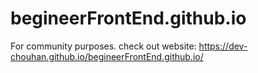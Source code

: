 # begineerFrontEnd.github.io
For community purposes.
check out website: https://dev-chouhan.github.io/begineerFrontEnd.github.io/
